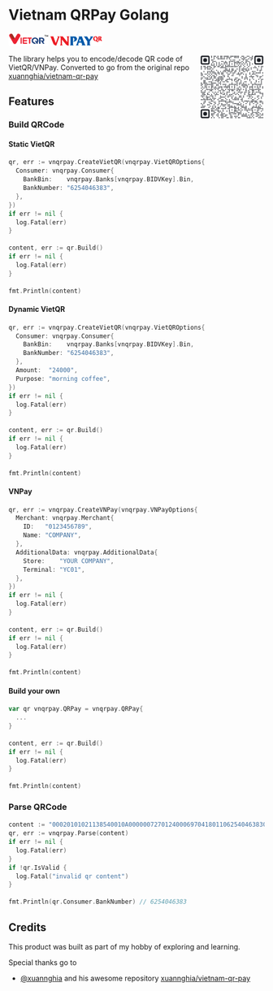 # Vietnam QRPay Golang

<img src=".github/vietqr.png" height="25" /> <img src=".github/vnpay.png" height="19" />

<img src=".github/qr.png" height="128" align="right" />

The library helps you to encode/decode QR code of VietQR/VNPay. Converted to go from the original repo [xuannghia/vietnam-qr-pay]

[xuannghia/vietnam-qr-pay]: https://github.com/xuannghia/vietnam-qr-pay/

## Features

### Build QRCode

#### Static VietQR

```go
qr, err := vnqrpay.CreateVietQR(vnqrpay.VietQROptions{
  Consumer: vnqrpay.Consumer{
    BankBin:    vnqrpay.Banks[vnqrpay.BIDVKey].Bin,
    BankNumber: "6254046383",
  },
})
if err != nil {
  log.Fatal(err)
}

content, err := qr.Build()
if err != nil {
  log.Fatal(err)
}

fmt.Println(content)
```

#### Dynamic VietQR
```go
qr, err := vnqrpay.CreateVietQR(vnqrpay.VietQROptions{
  Consumer: vnqrpay.Consumer{
    BankBin:    vnqrpay.Banks[vnqrpay.BIDVKey].Bin,
    BankNumber: "6254046383",
  },
  Amount:  "24000",
  Purpose: "morning coffee",
})
if err != nil {
  log.Fatal(err)
}

content, err := qr.Build()
if err != nil {
  log.Fatal(err)
}

fmt.Println(content)
```

#### VNPay

```go
qr, err := vnqrpay.CreateVNPay(vnqrpay.VNPayOptions{
  Merchant: vnqrpay.Merchant{
    ID:   "0123456789",
    Name: "COMPANY",
  },
  AdditionalData: vnqrpay.AdditionalData{
    Store:    "YOUR COMPANY",
    Terminal: "YC01",
  },
})
if err != nil {
  log.Fatal(err)
}

content, err := qr.Build()
if err != nil {
  log.Fatal(err)
}

fmt.Println(content)
```

#### Build your own

```go
var qr vnqrpay.QRPay = vnqrpay.QRPay{
  ...
}

content, err := qr.Build()
if err != nil {
  log.Fatal(err)
}

fmt.Println(content)
```

### Parse QRCode

```go
content := "00020101021138540010A00000072701240006970418011062540463830208QRIBFTTA53037045802VN6304AB32"
qr, err := vnqrpay.Parse(content)
if err != nil {
  log.Fatal(err)
}
if !qr.IsValid {
  log.Fatal("invalid qr content")
}

fmt.Println(qr.Consumer.BankNumber) // 6254046383
```

## Credits

This product was built as part of my hobby of exploring and learning.

Special thanks go to
- [@xuannghia](https://github.com/xuannghia/) and his awesome repository [xuannghia/vietnam-qr-pay]
